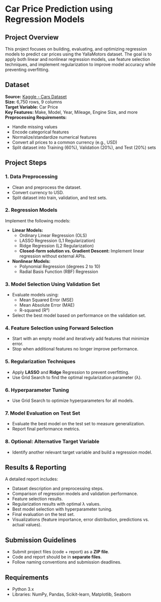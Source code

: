 # Car Price Prediction using Regression Models

## Project Overview
This project focuses on building, evaluating, and optimizing regression models to predict car prices using the YallaMotors dataset. The goal is to apply both linear and nonlinear regression models, use feature selection techniques, and implement regularization to improve model accuracy while preventing overfitting.

## Dataset
**Source:** [Kaggle - Cars Dataset](https://www.kaggle.com/datasets/ahmedwaelnasef/cars-dataset/data)  
**Size:** 6,750 rows, 9 columns  
**Target Variable:** Car Price  
**Key Features:** Make, Model, Year, Mileage, Engine Size, and more  
**Preprocessing Requirements:**
- Handle missing values
- Encode categorical features
- Normalize/standardize numerical features
- Convert all prices to a common currency (e.g., USD)
- Split dataset into Training (60%), Validation (20%), and Test (20%) sets

## Project Steps
### 1. Data Preprocessing
- Clean and preprocess the dataset.
- Convert currency to USD.
- Split dataset into train, validation, and test sets.

### 2. Regression Models
Implement the following models:
- **Linear Models:**
  - Ordinary Linear Regression (OLS)
  - LASSO Regression (L1 Regularization)
  - Ridge Regression (L2 Regularization)
  - **Closed-form solution vs. Gradient Descent:** Implement linear regression without external APIs.
- **Nonlinear Models:**
  - Polynomial Regression (degrees 2 to 10)
  - Radial Basis Function (RBF) Regression

### 3. Model Selection Using Validation Set
- Evaluate models using:
  - Mean Squared Error (MSE)
  - Mean Absolute Error (MAE)
  - R-squared (R²)
- Select the best model based on performance on the validation set.

### 4. Feature Selection using Forward Selection
- Start with an empty model and iteratively add features that minimize error.
- Stop when additional features no longer improve performance.

### 5. Regularization Techniques
- Apply **LASSO** and **Ridge** Regression to prevent overfitting.
- Use Grid Search to find the optimal regularization parameter (λ).

### 6. Hyperparameter Tuning
- Use Grid Search to optimize hyperparameters for all models.

### 7. Model Evaluation on Test Set
- Evaluate the best model on the test set to measure generalization.
- Report final performance metrics.

### 8. Optional: Alternative Target Variable
- Identify another relevant target variable and build a regression model.

## Results & Reporting
A detailed report includes:
- Dataset description and preprocessing steps.
- Comparison of regression models and validation performance.
- Feature selection results.
- Regularization results with optimal λ values.
- Best model selection with hyperparameter tuning.
- Final evaluation on the test set.
- Visualizations (feature importance, error distribution, predictions vs. actual values).

## Submission Guidelines
- Submit project files (code + report) as a **ZIP file**.
- Code and report should be in **separate files**.
- Follow naming conventions and submission deadlines.

## Requirements
- Python 3.x
- Libraries: NumPy, Pandas, Scikit-learn, Matplotlib, Seaborn

   
